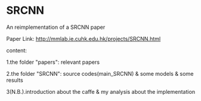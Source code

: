 # SRCNN
An reimplementation of a SRCNN paper

Paper Link: http://mmlab.ie.cuhk.edu.hk/projects/SRCNN.html

content:

1.the folder "papers": relevant papers

2.the folder "SRCNN": source codes(main_SRCNN) & some models & some results

3(N.B.).introduction about the caffe & my analysis about the implementation